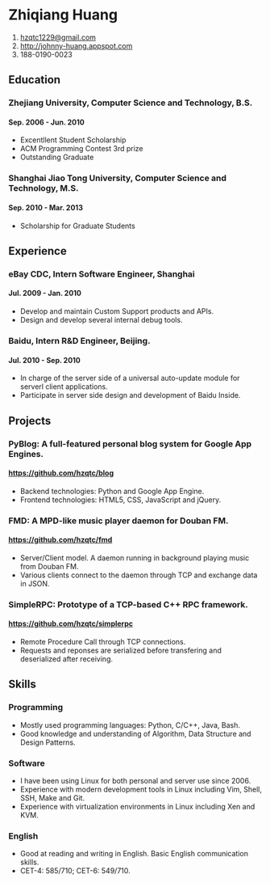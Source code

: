 # Zhiqiang Huang

1. <hzqtc1229@gmail.com>
2. <http://johnny-huang.appspot.com>
3. 188-0190-0023

## Education

### Zhejiang University, Computer Science and Technology, B.S.
#### Sep. 2006 - Jun. 2010

* Excentllent Student Scholarship
* ACM Programming Contest 3rd prize
* Outstanding Graduate

### Shanghai Jiao Tong University, Computer Science and Technology, M.S.
#### Sep. 2010 - Mar. 2013

* Scholarship for Graduate Students

## Experience

### eBay CDC, Intern Software Engineer, Shanghai
#### Jul. 2009 - Jan. 2010

* Develop and maintain Custom Support products and APIs.
* Design and develop several internal debug tools.

### Baidu, Intern R&D Engineer, Beijing.
#### Jul. 2010 - Sep. 2010

* In charge of the server side of a universal auto-update module for serverl client applications.
* Participate in server side design and development of Baidu Inside.

## Projects

### PyBlog: A full-featured personal blog system for Google App Engines.
#### <https://github.com/hzqtc/blog>

* Backend technologies: Python and Google App Engine.
* Frontend technologies: HTML5, CSS, JavaScript and jQuery.

### FMD: A MPD-like music player daemon for Douban FM.
#### <https://github.com/hzqtc/fmd>

* Server/Client model. A daemon running in background playing music from Douban FM.
* Various clients connect to the daemon through TCP and exchange data in JSON.

### SimpleRPC: Prototype of a TCP-based C++ RPC framework.
#### <https://github.com/hzqtc/simplerpc>

* Remote Procedure Call through TCP connections.
* Requests and reponses are serialized before transfering and deserialized after receiving.

## Skills

### Programming

* Mostly used programming languages: Python, C/C++, Java, Bash.
* Good knowledge and understanding of Algorithm, Data Structure and Design Patterns.

### Software

* I have been using Linux for both personal and server use since 2006.
* Experience with modern development tools in Linux including Vim, Shell, SSH, Make and Git.
* Experience with virtualization environments in Linux including Xen and KVM.

### English

* Good at reading and writing in English. Basic English communication skills.
* CET-4: 585/710; CET-6: 549/710.

<!-- vim: set filetype=markdown : -->
